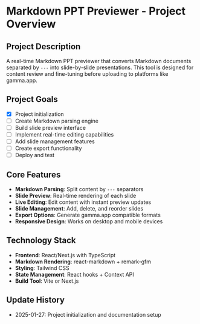 # Markdown PPT Previewer - Project Overview

## Project Description
A real-time Markdown PPT previewer that converts Markdown documents separated by `---` into slide-by-slide presentations. This tool is designed for content review and fine-tuning before uploading to platforms like gamma.app.

## Project Goals
- [x] Project initialization
- [ ] Create Markdown parsing engine
- [ ] Build slide preview interface
- [ ] Implement real-time editing capabilities
- [ ] Add slide management features
- [ ] Create export functionality
- [ ] Deploy and test

## Core Features
- **Markdown Parsing**: Split content by `---` separators
- **Slide Preview**: Real-time rendering of each slide
- **Live Editing**: Edit content with instant preview updates
- **Slide Management**: Add, delete, and reorder slides
- **Export Options**: Generate gamma.app compatible formats
- **Responsive Design**: Works on desktop and mobile devices

## Technology Stack
- **Frontend**: React/Next.js with TypeScript
- **Markdown Rendering**: react-markdown + remark-gfm
- **Styling**: Tailwind CSS
- **State Management**: React hooks + Context API
- **Build Tool**: Vite or Next.js

## Update History
- 2025-01-27: Project initialization and documentation setup